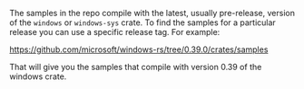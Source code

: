 The samples in the repo compile with the latest, usually pre-release, version of the `windows` or `windows-sys` crate. 
To find the samples for a particular release you can use a specific release tag. For example:

https://github.com/microsoft/windows-rs/tree/0.39.0/crates/samples

That will give you the samples that compile with version 0.39 of the windows crate.
